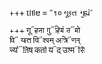 +++
title = "१० गूहता गुह्यं"

+++
गू᳓हता गु᳓हियं त᳓मो  
वि᳓ यात वि᳓श्वम् अत्रि᳓णम्  
ज्यो᳓तिष् कर्ता य᳓द् उश्म᳓सि